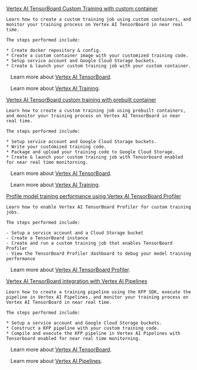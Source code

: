 
[Vertex AI TensorBoard Custom Training with custom container](https://github.com/GoogleCloudPlatform/vertex-ai-samples/blob/main/notebooks/official/tensorboard/tensorboard_custom_training_with_custom_container.ipynb)

```
Learn how to create a custom training job using custom containers, and monitor your training process on Vertex AI TensorBoard in near real time.

The steps performed include:

* Create docker repository & config.
* Create a custom container image with your customized training code.
* Setup service account and Google Cloud Storage buckets.
* Create & launch your custom training job with your custom container.

```

&nbsp;&nbsp;&nbsp;Learn more about [Vertex AI TensorBoard](https://cloud.google.com/vertex-ai/docs/experiments/tensorboard-overview).

&nbsp;&nbsp;&nbsp;Learn more about [Vertex AI Training](https://cloud.google.com/vertex-ai/docs/training/custom-training).


[Vertex AI TensorBoard custom training with prebuilt container](https://github.com/GoogleCloudPlatform/vertex-ai-samples/blob/main/notebooks/official/tensorboard/tensorboard_custom_training_with_prebuilt_container.ipynb)

```
Learn how to create a custom training job using prebuilt containers, and monitor your training process on Vertex AI TensorBoard in near real time.

The steps performed include:

* Setup service account and Google Cloud Storage buckets.
* Write your customized training code.
* Package and upload your training code to Google Cloud Storage.
* Create & launch your custom training job with Tensorboard enabled for near real time monitorning.

```

&nbsp;&nbsp;&nbsp;Learn more about [Vertex AI TensorBoard](https://cloud.google.com/vertex-ai/docs/experiments/tensorboard-overview).

&nbsp;&nbsp;&nbsp;Learn more about [Vertex AI Training](https://cloud.google.com/vertex-ai/docs/training/custom-training).


[Profile model training performance using Vertex AI TensorBoard Profiler](https://github.com/GoogleCloudPlatform/vertex-ai-samples/blob/main/notebooks/official/tensorboard/tensorboard_profiler_custom_training.ipynb)

```
Learn how to enable Vertex AI TensorBoard Profiler for custom training jobs.

The steps performed include:

- Setup a service account and a Cloud Storage bucket
- Create a TensorBoard instance
- Create and run a custom training job that enables TensorBoard Profiler
- View the TensorBoard Profiler dashboard to debug your model training performance

```

&nbsp;&nbsp;&nbsp;Learn more about [Vertex AI TensorBoard Profiler](https://cloud.google.com/vertex-ai/docs/experiments/tensorboard-profiler).


[Vertex AI TensorBoard integration with Vertex AI Pipelines](https://github.com/GoogleCloudPlatform/vertex-ai-samples/blob/main/notebooks/official/tensorboard/tensorboard_vertex_ai_pipelines_integration.ipynb)

```
Learn how to create a training pipeline using the KFP SDK, execute the pipeline in Vertex AI Pipelines, and monitor your training process on Vertex AI TensorBoard in near real time.

The steps performed include:

* Setup a service account and Google Cloud Storage buckets.
* Construct a KFP pipeline with your custom training code.
* Compile and execute the KFP pipeline in Vertex AI Pipelines with Tensorboard enabled for near real time monitorning.

```

&nbsp;&nbsp;&nbsp;Learn more about [Vertex AI TensorBoard](https://cloud.google.com/vertex-ai/docs/experiments/tensorboard-overview).

&nbsp;&nbsp;&nbsp;Learn more about [Vertex AI Pipelines](https://cloud.google.com/vertex-ai/docs/pipelines/introduction).

